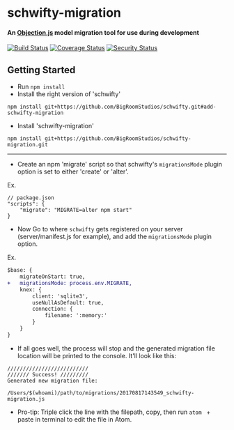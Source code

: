 # schwifty-migration

#### An [Objection.js](https://github.com/Vincit/objection.js) model migration tool for use during development

[![Build Status](https://travis-ci.org/BigRoomStudios/schwifty-migration.svg?branch=master)](https://travis-ci.org/BigRoomStudios/schwifty-migration) [![Coverage Status](https://coveralls.io/repos/github/BigRoomStudios/schwifty-migration/badge.svg?branch=master)](https://coveralls.io/github/BigRoomStudios/schwifty-migration?branch=master) [![Security Status](https://nodesecurity.io/orgs/big-room-studios/projects/3f03e446-4689-49b3-9d82-ab3070eea553/badge)](https://nodesecurity.io/orgs/big-room-studios/projects/3f03e446-4689-49b3-9d82-ab3070eea553)

## Getting Started
- Run `npm install`
- Install the right version of 'schwifty'
```
npm install git+https://github.com/BigRoomStudios/schwifty.git#add-schwifty-migration
```
- Install 'schwifty-migration'
```
npm install git+https://github.com/BigRoomStudios/schwifty-migration.git
```
---

- Create an npm 'migrate' script so that schwifty's `migrationsMode` plugin option is set to either 'create' or 'alter'.

Ex.
```
// package.json
"scripts": {
    "migrate": "MIGRATE=alter npm start"
}
```


- Now Go to where `schwifty` gets registered on your server (server/manifest.js for example), and add the `migrationsMode` plugin option.

Ex.
```diff
$base: {
    migrateOnStart: true,
+   migrationsMode: process.env.MIGRATE,
    knex: {
        client: 'sqlite3',
        useNullAsDefault: true,
        connection: {
            filename: ':memory:'
        }
    }
}
```

- If all goes well, the process will stop and the generated migration file location will be printed to the console. It'll look like this:
```
//////////////////////////
/////// Success! /////////
Generated new migration file:

/Users/$(whoami)/path/to/migrations/20170817143549_schwifty-migration.js
```
- Pro-tip: Triple click the line with the filepath, copy, then run `atom ` + paste in terminal to edit the file in Atom.
